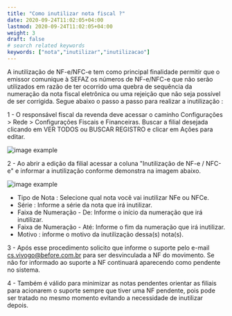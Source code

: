 ```yaml
---
title: "Como inutilizar nota fiscal ?"
date: 2020-09-24T11:02:05+04:00
lastmod: 2020-09-24T11:02:05+04:00
weight: 3
draft: false
# search related keywords
keywords: ["nota","inutilizar","inutilizacao"]
---
```


A inutilização de NF-e/NFC-e tem como principal finalidade permitir que o emissor comunique à SEFAZ os números de NF-e/NFC-e que não serão utilizados em razão de ter ocorrido uma quebra de sequência da numeração da nota fiscal eletrônica ou uma rejeição que não seja possível de ser corrigida. Segue abaixo o passo a passo para realizar a inutilização :

1 - O responsável fiscal da revenda deve acessar o caminho Configurações > Rede > Configurações Fiscais e Financeiras.
Buscar a filial desejada clicando em VER TODOS ou BUSCAR REGISTRO e clicar em Ações para editar.


![image example](filial.png "Edição Filial")


2 - Ao abrir a edição da filial acessar a coluna "Inutilização de NF-e / NFC-e" e informar a inutilização conforme demonstra na imagem abaixo.


![image example](coluna1.png "Aba Inutilização")


- Tipo de Nota : Selecione qual nota você vai inutilizar NFe ou NFCe.
- Série : Informe a série da nota que irá inutilizar.
- Faixa de Numeração - De: Informe o início da numeração que irá inutilizar.
- Faixa de Numeração - Até: Informe o fim da numeração que irá inutilizar.
- Motivo : informe o motivo da inutilização dessa(s) nota(s).

3 - Após esse procedimento solicito que informe o suporte pelo e-mail cs.vivogo@before.com.br para ser desvinculada a NF do movimento. Se não for informado ao suporte a NF continuará aparecendo como pendente no sistema.

4 - Também é válido para minimizar as notas pendentes orientar as filiais para acionarem o suporte sempre que tiver uma NF pendente, pois pode ser tratado no mesmo momento evitando a necessidade de inutilizar depois.
